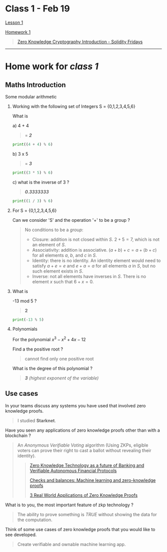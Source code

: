 # Class 1 - Feb 19

[Lesson 1](./Lesson1.pdf)

[Homework 1](./Homework1.pdf)

> [Zero Knowledge Cryptography Introduction - Solidity Fridays](https://www.youtube.com/watch?v=Wne3O9P4jkw&t=99s)
> 
---

# **Home work** for _class 1_

## Maths Introduction

Some modular arithmetic

1. Working with the following set of Integers S = {0,1,2,3,4,5,6}

   What is

   a) 4 + 4

   > = **_2_**

   ```python
   print((4 + 4) % 6)
   ```

   b) 3 x 5

   > = **_3_**

   ```python
   print((3 * 5) % 6)
   ```

   c) what is the inverse of 3 ?

   > **_0.3333333_**

   ```python
   print((1 / 3) % 6)
   ```

2. For S = {0,1,2,3,4,5,6}

   Can we consider 'S' and the operation '+' to be a group ?

   > No
   > conditions to be a _group_:
   >
   > - Closure: addition is not closed within $S$. $2 + 5 = 7$, which is not an element of $S$.
   > - Associativity: addition is associative. $(a + b) + c = a + (b + c)$ for all elements $a$, $b$, and $c$ in $S$.
   > - Identity: there is no identity. An identity element would need to satisfy $a + e = e$ and $e + a = a$ for all elements $a$ in $S$, but no such element exists in $S$.
   > - Inverse: not all elements have inverses in $S$. There is no element $x$ such that $6 + x = 0$.

3. What is

   -13 mod 5 ?

   > **2**

   ```python
   print(-13 % 5)
   ```

4. Polynomials

   For the polynomial $x^{3}-x^{2}+4x-12$

   Find a the positive root ?

   > cannot find only one positive root

   What is the degree of this polynomial ?

   > **_3_** _(highest exponent of the variable)_

## Use cases

In your teams discuss any systems you have used that involved zero knowledge proofs.

> I studied **Starknet**.

Have you seen any applications of zero knowledge proofs other than with a blockchain ?

> An _Anonymous Verifiable Voting_ algorithm (Using ZKPs, eligible voters can prove their right to cast a ballot without revealing their identity).
>
> > [Zero Knowledge Technology as a future of Banking and Verifiable Autonomous Financial Protocols](https://sergey-kozlov.medium.com/zero-knowledge-technology-as-a-future-of-banking-and-verifiable-autonomous-financial-protocols-33c6226ca9fa)
> >
> > [Checks and balances: Machine learning and zero-knowledge proofs](https://a16zcrypto.com/posts/article/checks-and-balances-machine-learning-and-zero-knowledge-proofs/)
> >
> > [3 Real World Applications of Zero Knowledge Proofs](https://www.coinbureau.com/adoption/applications-zero-knowledge-proofs/)

What is to you, the most important feature of zkp technology ?

> The ability to prove something is _TRUE_ without showing the data for the computation.

Think of some use cases of zero knowledge proofs that you would like to see developed.

> Create verifiable and ownable machine learning app.
